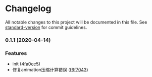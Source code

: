 # Changelog

All notable changes to this project will be documented in this file. See [standard-version](https://github.com/conventional-changelog/standard-version) for commit guidelines.

### 0.1.1 (2020-04-14)


### Features

* init ([4fa0ee5](https://github.com/karasjs/compress-karas/commit/4fa0ee56b184d82d4f4ed4c044385e7da8be398f))
* 修复animation压缩计算错误 ([f6f7043](https://github.com/karasjs/compress-karas/commit/f6f7043769e273136e64426688762e829bb57ae6))

